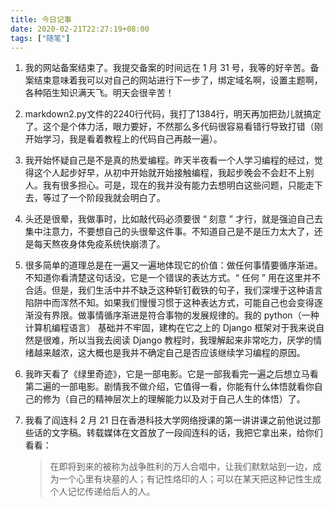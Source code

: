 ```yaml
---
title: 今日记事
date: 2020-02-21T22:27:19+08:00
tags: ["随笔"]
---
```


1. 我的网站备案结束了。我提交备案的时间远在 1 月 31 号，我等的好辛苦。备案结束意味着我可以对自己的网站进行下一步了，绑定域名啊，设置主题啊，各种陌生知识满天飞。明天会很辛苦！

2. markdown2.py文件的2240行代码，我打了1384行，明天再加把劲儿就搞定了。这个是个体力活，眼力要好，不然那么多代码很容易看错行导致打错（刚开始学习，我是看着教程上的代码自己再敲一遍）。

3. 我开始怀疑自己是不是真的热爱编程。昨天半夜看一个人学习编程的经过，觉得这个人起步好早，从初中开始就开始接触编程，我起步晚会不会赶不上别人。我有很多担心。可是，现在的我并没有能力去想明白这些问题，只能走下去，等过了一个阶段我就会明白了。

4. 头还是很晕，我做事时，比如敲代码必须要很 “ 刻意 ” 才行，就是强迫自己去集中注意力，不要想自己的头很晕这件事。不知道自己是不是压力太大了，还是每天熬夜身体免疫系统快崩溃了。

5. 很多简单的道理总是在一遍又一遍地体现它的价值：做任何事情要循序渐进。不知道你看清楚这句话没，它是一个错误的表达方式。“ 任何 ” 用在这里并不合适。但是，我们生活中并不缺乏这种斩钉截铁的句子，我们深埋于这种语言陷阱中而浑然不知。如果我们慢慢习惯于这种表达方式，可能自己也会变得逐渐没有界限。做事情循序渐进是符合事物的发展规律的。我的 python（一种计算机编程语言） 基础并不牢固，建构在它之上的 Django 框架对于我来说自然是很难，所以当我去阅读 Django 教程时，我理解起来非常吃力，厌学的情绪越来越浓，这大概也是我并不确定自己是否应该继续学习编程的原因。

6. 我昨天看了《绿里奇迹》，它是一部电影。它是一部我看完一遍之后想立马看第二遍的一部电影。剧情我不做介绍，它值得一看，你能有什么体悟就看你自己的修为（自己的精神层次上的理解能力以及对于自己人生的体悟）了。

7. 我看了阎连科 2 月 21 日在香港科技大学网络授课的第一讲讲课之前他说过那些话的文字稿。转载媒体在文首放了一段阎连科的话，我把它拿出来，给你们看看：

   > 在即将到来的被称为战争胜利的万人合唱中，让我们默默站到一边，成为一个心里有块墓的人；有记性烙印的人；可以在某天把这种记性生成个人记忆传递给后人的人。
